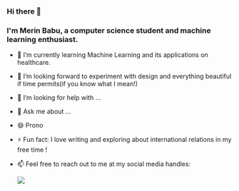 ### Hi there 👋
### I'm Merin Babu, a computer science student and machine learning enthusiast.

<!--
**MerinBabu/MerinBabu** is a ✨ _special_ ✨ repository because its `README.md` (this file) appears on your GitHub profile.
-->

- 🌱 I’m currently learning Machine Learning and its applications on healthcare.
- 👯 I’m looking forward to experiment with design and everything beautiful if time permits(if you know what I mean!)
- 🤔 I’m looking for help with ...
- 💬 Ask me about ...
- 😄 Prono
- ⚡ Fun fact: I love writing and exploring about international relations in my free time !
- 📫 Feel free to reach out to me at my social media handles:

   ![](https://img.shields.io/badge/linkedin-%230077B5.svg?&style=for-the-badge&logo=linkedin&logoColor=white)



